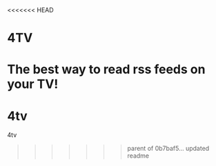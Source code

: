 <<<<<<< HEAD
# 4TV
The best way to read rss feeds on your TV!
=======
4tv
===

4tv
>>>>>>> parent of 0b7baf5... updated readme
